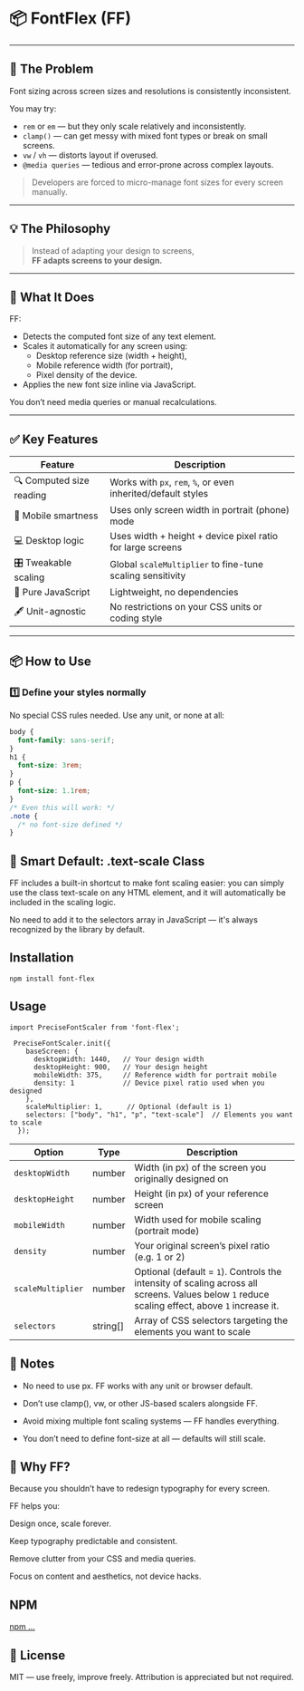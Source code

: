 # 📦 FontFlex (FF)

---

## 🐛 The Problem

Font sizing across screen sizes and resolutions is consistently inconsistent.

You may try:

- `rem` or `em` — but they only scale relatively and inconsistently.
- `clamp()` — can get messy with mixed font types or break on small screens.
- `vw` / `vh` — distorts layout if overused.
- `@media queries` — tedious and error-prone across complex layouts.

> Developers are forced to micro-manage font sizes for every screen manually.

---

## 💡 The Philosophy

> Instead of adapting your design to screens,  
> **FF adapts screens to your design.**

---

## 🚀 What It Does

FF:

- Detects the computed font size of any text element.
- Scales it automatically for any screen using:
  - Desktop reference size (width + height),
  - Mobile reference width (for portrait),
  - Pixel density of the device.
- Applies the new font size inline via JavaScript.

You don’t need media queries or manual recalculations.

---

## ✅ Key Features

| Feature                  | Description                                                   |
| ------------------------ | ------------------------------------------------------------- |
| 🔍 Computed size reading | Works with `px`, `rem`, `%`, or even inherited/default styles |
| 📱 Mobile smartness      | Uses only screen width in portrait (phone) mode               |
| 💻 Desktop logic         | Uses width + height + device pixel ratio for large screens    |
| 🎛️ Tweakable scaling     | Global `scaleMultiplier` to fine-tune scaling sensitivity     |
| 🧠 Pure JavaScript       | Lightweight, no dependencies                                  |
| 🖋️ Unit-agnostic         | No restrictions on your CSS units or coding style             |

---

## 📦 How to Use

### 1️⃣ Define your styles normally

No special CSS rules needed. Use any unit, or none at all:

```css
body {
  font-family: sans-serif;
}
h1 {
  font-size: 3rem;
}
p {
  font-size: 1.1rem;
}
/* Even this will work: */
.note {
  /* no font-size defined */
}
```
## 🎯 Smart Default: .text-scale Class
FF includes a built-in shortcut to make font scaling easier:
you can simply use the class text-scale on any HTML element,
and it will automatically be included in the scaling logic.

No need to add it to the selectors array in JavaScript —
it's always recognized by the library by default.

## Installation

```
npm install font-flex

```

## Usage

```
import PreciseFontScaler from 'font-flex';

```

```
 PreciseFontScaler.init({
    baseScreen: {
      desktopWidth: 1440,   // Your design width
      desktopHeight: 900,   // Your design height
      mobileWidth: 375,     // Reference width for portrait mobile
      density: 1            // Device pixel ratio used when you designed
    },
    scaleMultiplier: 1,      // Optional (default is 1)
    selectors: ["body", "h1", "p", "text-scale"]  // Elements you want to scale
  });
```

| Option            | Type      | Description                                                                                                                                    |
| ----------------- | --------- | ---------------------------------------------------------------------------------------------------------------------------------------------- |
| `desktopWidth`    | number    | Width (in px) of the screen you originally designed on                                                                                         |
| `desktopHeight`   | number    | Height (in px) of your reference screen                                                                                                        |
| `mobileWidth`     | number    | Width used for mobile scaling (portrait mode)                                                                                                  |
| `density`         | number    | Your original screen’s pixel ratio (e.g. 1 or 2)                                                                                               |
| `scaleMultiplier` | number    | Optional (default = `1`). Controls the intensity of scaling across all screens. Values below `1` reduce scaling effect, above `1` increase it. |
| `selectors`       | string\[] | Array of CSS selectors targeting the elements you want to scale                                                                                |


## 📌 Notes

- No need to use px. FF works with any unit or browser default.

- Don’t use clamp(), vw, or other JS-based scalers alongside FF.

- Avoid mixing multiple font scaling systems — FF handles everything.

- You don’t need to define font-size at all — defaults will still scale.

## 🧠 Why FF?

Because you shouldn’t have to redesign typography for every screen.

FF helps you:

Design once, scale forever.

Keep typography predictable and consistent.

Remove clutter from your CSS and media queries.

Focus on content and aesthetics, not device hacks.

## NPM

[npm ...](https://www.npmjs.com/package/font-flex)

## 📄 License

MIT — use freely, improve freely. Attribution is appreciated but not required.
